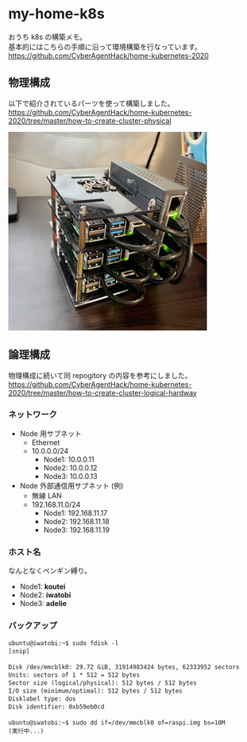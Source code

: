 # my-home-k8s

おうち k8s の構築メモ。  
基本的にはこちらの手順に沿って環境構築を行なっています。  
https://github.com/CyberAgentHack/home-kubernetes-2020

## 物理構成

以下で紹介されているパーツを使って構築しました。  
https://github.com/CyberAgentHack/home-kubernetes-2020/tree/master/how-to-create-cluster-physical

<img src="https://raw.githubusercontent.com/kumashun8/my-home-k8s/main/images/raspi-cluster.jpeg" width="400" alt="raspi-cluster">

## 論理構成

物理構成に続いて同 repogitory の内容を参考にしました。  
https://github.com/CyberAgentHack/home-kubernetes-2020/tree/master/how-to-create-cluster-logical-hardway

### ネットワーク

- Node 用サブネット
  - Ethernet
  - 10.0.0.0/24
    - Node1: 10.0.0.11
    - Node2: 10.0.0.12
    - Node3: 10.0.0.13
- Node 外部通信用サブネット (例)
  - 無線 LAN
  - 192.168.11.0/24
    - Node1: 192.168.11.17
    - Node2: 192.168.11.18
    - Node3: 192.168.11.19

### ホスト名

なんとなくペンギン縛り。

- Node1: **koutei**
- Node2: **iwatobi**
- Node3: **adelie**

### バックアップ

```
ubuntu@iwatobi:~$ sudo fdisk -l
[snip]

Disk /dev/mmcblk0: 29.72 GiB, 31914983424 bytes, 62333952 sectors
Units: sectors of 1 * 512 = 512 bytes
Sector size (logical/physical): 512 bytes / 512 bytes
I/O size (minimum/optimal): 512 bytes / 512 bytes
Disklabel type: dos
Disk identifier: 0xb59eb0cd

ubuntu@iwatobi:~$ sudo dd if=/dev/mmcblk0 of=raspi.img bs=10M
(実行中...)
```
